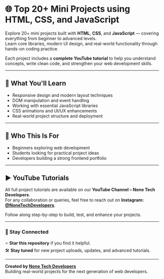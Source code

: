 # 🌐 Top 20+ Mini Projects using HTML, CSS, and JavaScript

Explore 20+ mini projects built with **HTML**, **CSS**, and **JavaScript** — covering everything from beginner to advanced levels.  
Learn core libraries, modern UI design, and real-world functionality through hands-on coding practice.

Each project includes a **complete YouTube tutorial** to help you understand concepts, write clean code, and strengthen your web development skills.

---

## 📘 What You'll Learn
- Responsive design and modern layout techniques  
- DOM manipulation and event handling  
- Working with essential JavaScript libraries  
- CSS animations and UI/UX enhancements  
- Real-world project structure and deployment  

---

## 🎯 Who This Is For
- Beginners exploring web development  
- Students looking for practical project ideas  
- Developers building a strong frontend portfolio  

---

## ▶️ YouTube Tutorials
All full project tutorials are available on our **YouTube Channel – None Tech Developers**.  
For any collaboration or queries, feel free to reach out on **Instagram: [@NoneTechDevelopers](https://instagram.com/NoneTechDevelopers)**.  

Follow along step-by-step to build, test, and enhance your projects.  

---

### 🚀 Stay Connected
⭐ **Star this repository** if you find it helpful.  
🛠️ **Stay tuned** for new project uploads, updates, and advanced tutorials.

---

**Created by [None Tech Developers](https://www.youtube.com/@NoneTechDevelopers)**  
Building real-world projects for the next generation of web developers.
